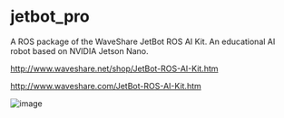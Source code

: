 # jetbot_pro

A ROS package of the WaveShare JetBot ROS AI Kit. An educational AI robot based on NVIDIA Jetson Nano.

http://www.waveshare.net/shop/JetBot-ROS-AI-Kit.htm

http://www.waveshare.com/JetBot-ROS-AI-Kit.htm

![image](https://www.waveshare.net/photo/development-board/JetBot-ROS-AI-Kit/JetBot-ROS-AI-Kit-details-1.jpg)
